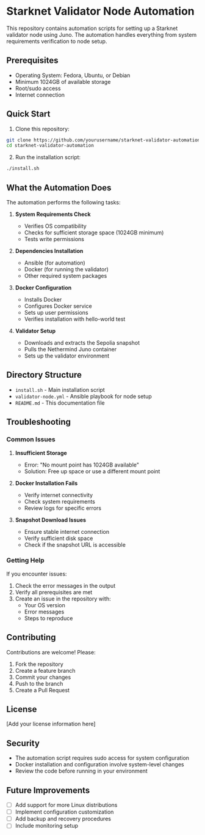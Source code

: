 # Starknet Validator Node Automation

This repository contains automation scripts for setting up a Starknet validator node using Juno. The automation handles everything from system requirements verification to node setup.

## Prerequisites

- Operating System: Fedora, Ubuntu, or Debian
- Minimum 1024GB of available storage
- Root/sudo access
- Internet connection

## Quick Start

1. Clone this repository:
```bash
git clone https://github.com/yourusername/starknet-validator-automation.git
cd starknet-validator-automation
```

2. Run the installation script:
```bash
./install.sh
```

## What the Automation Does

The automation performs the following tasks:

1. **System Requirements Check**
   - Verifies OS compatibility
   - Checks for sufficient storage space (1024GB minimum)
   - Tests write permissions

2. **Dependencies Installation**
   - Ansible (for automation)
   - Docker (for running the validator)
   - Other required system packages

3. **Docker Configuration**
   - Installs Docker
   - Configures Docker service
   - Sets up user permissions
   - Verifies installation with hello-world test

4. **Validator Setup**
   - Downloads and extracts the Sepolia snapshot
   - Pulls the Nethermind Juno container
   - Sets up the validator environment

## Directory Structure

- `install.sh` - Main installation script
- `validator-node.yml` - Ansible playbook for node setup
- `README.md` - This documentation file

## Troubleshooting

### Common Issues

1. **Insufficient Storage**
   - Error: "No mount point has 1024GB available"
   - Solution: Free up space or use a different mount point

2. **Docker Installation Fails**
   - Verify internet connectivity
   - Check system requirements
   - Review logs for specific errors

3. **Snapshot Download Issues**
   - Ensure stable internet connection
   - Verify sufficient disk space
   - Check if the snapshot URL is accessible

### Getting Help

If you encounter issues:
1. Check the error messages in the output
2. Verify all prerequisites are met
3. Create an issue in the repository with:
   - Your OS version
   - Error messages
   - Steps to reproduce

## Contributing

Contributions are welcome! Please:

1. Fork the repository
2. Create a feature branch
3. Commit your changes
4. Push to the branch
5. Create a Pull Request

## License

[Add your license information here]

## Security

- The automation script requires sudo access for system configuration
- Docker installation and configuration involve system-level changes
- Review the code before running in your environment

## Future Improvements

- [ ] Add support for more Linux distributions
- [ ] Implement configuration customization
- [ ] Add backup and recovery procedures
- [ ] Include monitoring setup
